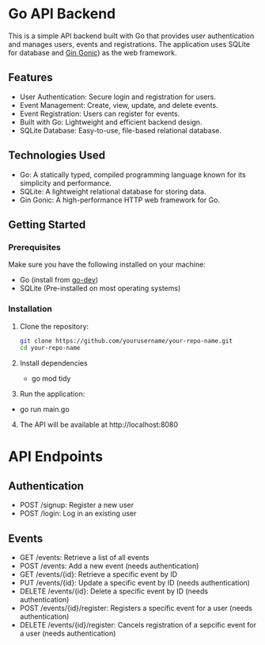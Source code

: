 # Go API Backend

This is a simple API backend built with Go that provides user authentication and manages users, events and registrations. The application uses SQLite for database and [Gin Gonic](https://gin-gonic.com/)) as the web framework.

## Features

- User Authentication: Secure login and registration for users.
- Event Management: Create, view, update, and delete events.
- Event Registration: Users can register for events.
- Built with Go: Lightweight and efficient backend design.
- SQLite Database: Easy-to-use, file-based relational database.

## Technologies Used

- Go: A statically typed, compiled programming language known for its simplicity and performance.
- SQLite: A lightweight relational database for storing data.
- Gin Gonic: A high-performance HTTP web framework for Go.

## Getting Started

### Prerequisites

Make sure you have the following installed on your machine:

- Go (install from [go-dev](https://go-dev.com/))
- SQLite (Pre-installed on most operating systems)


### Installation

1. Clone the repository:

   ```bash
   git clone https://github.com/yourusername/your-repo-name.git
   cd your-repo-name

2. Install dependencies
   - go mod tidy
    
3. Run the application:
  - go run main.go

4. The API will be available at http://localhost:8080

   

# API Endpoints

## Authentication
- POST /signup: Register a new user
- POST /login: Log in an existing user

## Events
- GET /events: Retrieve a list of all events
- POST /events: Add a new event (needs authentication)
- GET /events/{id}: Retrieve a specific event by ID
- PUT /events/{id}: Update a specific event by ID (needs authentication)
- DELETE /events/{id}: Delete a specific event by ID (needs authentication)
- POST /events/{id}/register: Registers a specific event for a user (needs authentication)
- DELETE /events/{id}/register: Cancels registration of a sepcific event for a user (needs authentication)
